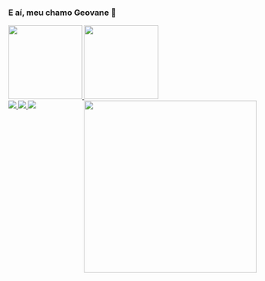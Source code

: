 ### E aí, meu chamo Geovane 👋

<!--
**uburi/uburi** is a ✨ _special_ ✨ repository because its `README.md` (this file) appears on your GitHub profile.
- 🔭 I’m currently working on ...
- 🌱 I’m currently learning ...
- 👯 I’m looking to collaborate on ...
- 🤔 I’m looking for help with ...
- 💬 Ask me about ...
- 📫 How to reach me: ...
- 😄 Pronouns: ...
- ⚡ Fun fact: ...
-->
<div>
  <a href="https://github.com/uburi">
<img height="150em" src="https://github-readme-stats.vercel.app/api?username=uburi&show_icons=true&theme=dark" />
<img height="150em" src="https://github-readme-stats.vercel.app/api/top-langs/?username=uburi&layout=compact&show_icons=true&theme=dark" />
</div>

  <div>
<a href="#/" > <img src="https://img.shields.io/badge/LinkedIn-0077B5?style=for-the-badge&logo=linkedin&logoColor=white" />
<a href="#"> <img src="https://img.shields.io/badge/Telegram-2CA5E0?style=for-the-badge&logo=telegram&logoColor=white" />
<a href="#"> <img src="https://img.shields.io/badge/Gmail-D14836?style=for-the-badge&logo=gmail&logoColor=white" />

<img align="right" width="350" src="https://media1.giphy.com/media/12shQyP6KMXCZW/giphy.gif?cid=ecf05e47c1ji6ccnzjs0cnojjhw0xy3zse2uu3dsmnia7oz7&rid=giphy.gif&ct=g" />
  </div>
